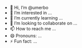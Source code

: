 - 👋 Hi, I’m @umerbo
- 👀 I’m interested in ...
- 🌱 I’m currently learning ...
- 💞️ I’m looking to collaborate on ...
- 📫 How to reach me ...
- 😄 Pronouns: ...
- ⚡ Fun fact: ...

<!---
umerbo/umerbo is a ✨ special ✨ repository because its `README.md` (this file) appears on your GitHub profile.
You can click the Preview link to take a look at your changes.
--->
